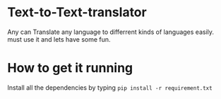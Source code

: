 # Text-to-Text-translator 
Any can Translate any language to differrent kinds of languages easily.
must use it and lets have some fun.

# How to get it running 
Install all the dependencies by typing ```pip install -r requirement.txt```
